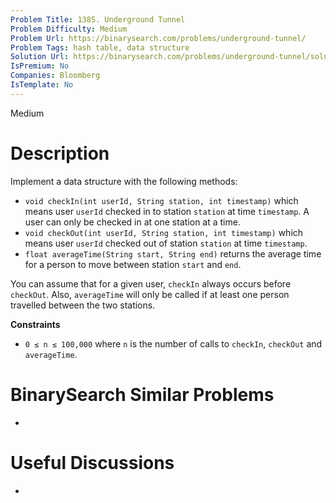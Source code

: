 ```yaml
---
Problem Title: 1385. Underground Tunnel
Problem Difficulty: Medium
Problem Url: https://binarysearch.com/problems/underground-tunnel/
Problem Tags: hash table, data structure
Solution Url: https://binarysearch.com/problems/underground-tunnel/solutions/
IsPremium: No
Companies: Bloomberg
IsTemplate: No
---
```


<span style="color: ;">Medium</span>

# Description

Implement a data structure with the following methods:

- `void checkIn(int userId, String station, int timestamp)` which means user `userId` checked in to station `station` at time `timestamp`. A user can only be checked in at one station at a time. 
- `void checkOut(int userId, String station, int timestamp)` which means user `userId` checked out of station `station` at time `timestamp`.
- `float averageTime(String start, String end)` returns the average time for a person to move between station `start` and `end`.

You can assume that for a given user, `checkIn` always occurs before `checkOut`. Also, `averageTime` will only be called if at least one person travelled between the two stations.

**Constraints**
- `0 ≤ n ≤ 100,000` where `n` is the number of calls to `checkIn`, `checkOut` and `averageTime`.


# BinarySearch Similar Problems

- []()

# Useful Discussions

- []()
